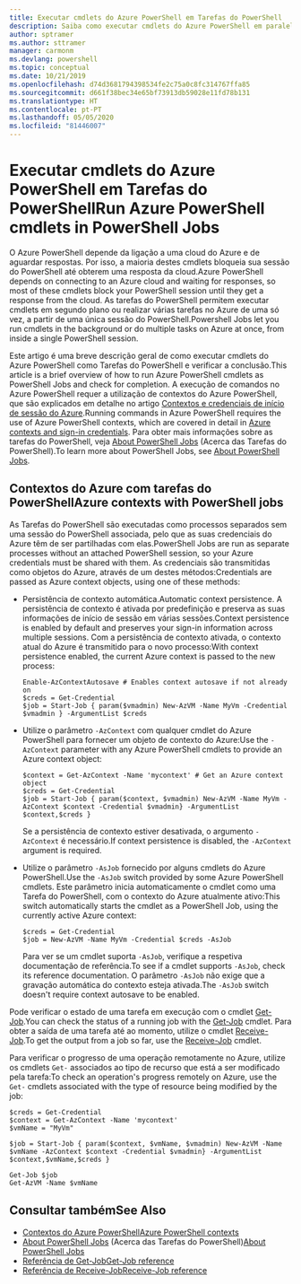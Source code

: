 ```yaml
---
title: Executar cmdlets do Azure PowerShell em Tarefas do PowerShell
description: Saiba como executar cmdlets do Azure PowerShell em paralelo ou como tarefas em segundo plano, com -AsJob e Start-Job.
author: sptramer
ms.author: sttramer
manager: carmonm
ms.devlang: powershell
ms.topic: conceptual
ms.date: 10/21/2019
ms.openlocfilehash: d74d3681794398534fe2c75a0c8fc314767ffa85
ms.sourcegitcommit: d661f38bec34e65bf73913db59028e11fd78b131
ms.translationtype: HT
ms.contentlocale: pt-PT
ms.lasthandoff: 05/05/2020
ms.locfileid: "81446007"
---
```

# <a name="run-azure-powershell-cmdlets-in-powershell-jobs"></a><span data-ttu-id="a621b-103">Executar cmdlets do Azure PowerShell em Tarefas do PowerShell</span><span class="sxs-lookup"><span data-stu-id="a621b-103">Run Azure PowerShell cmdlets in PowerShell Jobs</span></span>

<span data-ttu-id="a621b-104">O Azure PowerShell depende da ligação a uma cloud do Azure e de aguardar respostas. Por isso, a maioria destes cmdlets bloqueia sua sessão do PowerShell até obterem uma resposta da cloud.</span><span class="sxs-lookup"><span data-stu-id="a621b-104">Azure PowerShell depends on connecting to an Azure cloud and waiting for responses, so most of these cmdlets block your PowerShell session until they get a response from the cloud.</span></span>
<span data-ttu-id="a621b-105">As tarefas do PowerShell permitem executar cmdlets em segundo plano ou realizar várias tarefas no Azure de uma só vez, a partir de uma única sessão do PowerShell.</span><span class="sxs-lookup"><span data-stu-id="a621b-105">Powershell Jobs let you run cmdlets in the background or do multiple tasks on Azure at once, from inside a single PowerShell session.</span></span>

<span data-ttu-id="a621b-106">Este artigo é uma breve descrição geral de como executar cmdlets do Azure PowerShell como Tarefas do PowerShell e verificar a conclusão.</span><span class="sxs-lookup"><span data-stu-id="a621b-106">This article is a brief overview of how to run Azure PowerShell cmdlets as PowerShell Jobs and check for completion.</span></span> <span data-ttu-id="a621b-107">A execução de comandos no Azure PowerShell requer a utilização de contextos do Azure PowerShell, que são explicados em detalhe no artigo [Contextos e credenciais de início de sessão do Azure](context-persistence.md).</span><span class="sxs-lookup"><span data-stu-id="a621b-107">Running commands in Azure PowerShell requires the use of Azure PowerShell contexts, which are covered in detail in [Azure contexts and sign-in credentials](context-persistence.md).</span></span>
<span data-ttu-id="a621b-108">Para obter mais informações sobre as tarefas do PowerShell, veja [About PowerShell Jobs](/powershell/module/microsoft.powershell.core/about/about_jobs) (Acerca das Tarefas do PowerShell).</span><span class="sxs-lookup"><span data-stu-id="a621b-108">To learn more about PowerShell Jobs, see [About PowerShell Jobs](/powershell/module/microsoft.powershell.core/about/about_jobs).</span></span>

## <a name="azure-contexts-with-powershell-jobs"></a><span data-ttu-id="a621b-109">Contextos do Azure com tarefas do PowerShell</span><span class="sxs-lookup"><span data-stu-id="a621b-109">Azure contexts with PowerShell jobs</span></span>

<span data-ttu-id="a621b-110">As Tarefas do PowerShell são executadas como processos separados sem uma sessão do PowerShell associada, pelo que as suas credenciais do Azure têm de ser partilhadas com elas.</span><span class="sxs-lookup"><span data-stu-id="a621b-110">PowerShell Jobs are run as separate processes without an attached PowerShell session, so your Azure credentials must be shared with them.</span></span> <span data-ttu-id="a621b-111">As credenciais são transmitidas como objetos do Azure, através de um destes métodos:</span><span class="sxs-lookup"><span data-stu-id="a621b-111">Credentials are passed as Azure context objects, using one of these methods:</span></span>

* <span data-ttu-id="a621b-112">Persistência de contexto automática.</span><span class="sxs-lookup"><span data-stu-id="a621b-112">Automatic context persistence.</span></span> <span data-ttu-id="a621b-113">A persistência de contexto é ativada por predefinição e preserva as suas informações de início de sessão em várias sessões.</span><span class="sxs-lookup"><span data-stu-id="a621b-113">Context persistence is enabled by default and preserves your sign-in information across multiple sessions.</span></span> <span data-ttu-id="a621b-114">Com a persistência de contexto ativada, o contexto atual do Azure é transmitido para o novo processo:</span><span class="sxs-lookup"><span data-stu-id="a621b-114">With context persistence enabled, the current Azure context is passed to the new process:</span></span>

  ```azurepowershell-interactive
  Enable-AzContextAutosave # Enables context autosave if not already on
  $creds = Get-Credential
  $job = Start-Job { param($vmadmin) New-AzVM -Name MyVm -Credential $vmadmin } -ArgumentList $creds
  ```

* <span data-ttu-id="a621b-115">Utilize o parâmetro `-AzContext` com qualquer cmdlet do Azure PowerShell para fornecer um objeto de contexto do Azure:</span><span class="sxs-lookup"><span data-stu-id="a621b-115">Use the `-AzContext` parameter with any Azure PowerShell cmdlets to provide an Azure context object:</span></span>

  ```azurepowershell-interactive
  $context = Get-AzContext -Name 'mycontext' # Get an Azure context object
  $creds = Get-Credential
  $job = Start-Job { param($context, $vmadmin) New-AzVM -Name MyVm -AzContext $context -Credential $vmadmin} -ArgumentList $context,$creds }
  ```

  <span data-ttu-id="a621b-116">Se a persistência de contexto estiver desativada, o argumento `-AzContext` é necessário.</span><span class="sxs-lookup"><span data-stu-id="a621b-116">If context persistence is disabled, the `-AzContext` argument is required.</span></span>

* <span data-ttu-id="a621b-117">Utilize o parâmetro `-AsJob` fornecido por alguns cmdlets do Azure PowerShell.</span><span class="sxs-lookup"><span data-stu-id="a621b-117">Use the `-AsJob` switch provided by some Azure PowerShell cmdlets.</span></span> <span data-ttu-id="a621b-118">Este parâmetro inicia automaticamente o cmdlet como uma Tarefa do PowerShell, com o contexto do Azure atualmente ativo:</span><span class="sxs-lookup"><span data-stu-id="a621b-118">This switch automatically starts the cmdlet as a PowerShell Job, using the currently active Azure context:</span></span>

  ```azurepowershell-interactive
  $creds = Get-Credential
  $job = New-AzVM -Name MyVm -Credential $creds -AsJob
  ```

  <span data-ttu-id="a621b-119">Para ver se um cmdlet suporta `-AsJob`, verifique a respetiva documentação de referência.</span><span class="sxs-lookup"><span data-stu-id="a621b-119">To see if a cmdlet supports `-AsJob`, check its reference documentation.</span></span> <span data-ttu-id="a621b-120">O parâmetro `-AsJob` não exige que a gravação automática do contexto esteja ativada.</span><span class="sxs-lookup"><span data-stu-id="a621b-120">The `-AsJob` switch doesn't require context autosave to be enabled.</span></span>

<span data-ttu-id="a621b-121">Pode verificar o estado de uma tarefa em execução com o cmdlet [Get-Job](/powershell/module/microsoft.powershell.core/get-job).</span><span class="sxs-lookup"><span data-stu-id="a621b-121">You can check the status of a running job with the [Get-Job](/powershell/module/microsoft.powershell.core/get-job) cmdlet.</span></span> <span data-ttu-id="a621b-122">Para obter a saída de uma tarefa até ao momento, utilize o cmdlet [Receive-Job](/powershell/module/microsoft.powershell.core/receive-job).</span><span class="sxs-lookup"><span data-stu-id="a621b-122">To get the output from a job so far, use the [Receive-Job](/powershell/module/microsoft.powershell.core/receive-job) cmdlet.</span></span>

<span data-ttu-id="a621b-123">Para verificar o progresso de uma operação remotamente no Azure, utilize os cmdlets `Get-` associados ao tipo de recurso que está a ser modificado pela tarefa:</span><span class="sxs-lookup"><span data-stu-id="a621b-123">To check an operation's progress remotely on Azure, use the `Get-` cmdlets associated with the type of resource being modified by the job:</span></span>

```azurepowershell-interactive
$creds = Get-Credential
$context = Get-AzContext -Name 'mycontext'
$vmName = "MyVm"

$job = Start-Job { param($context, $vmName, $vmadmin) New-AzVM -Name $vmName -AzContext $context -Credential $vmadmin} -ArgumentList $context,$vmName,$creds }

Get-Job $job
Get-AzVM -Name $vmName
```

## <a name="see-also"></a><span data-ttu-id="a621b-124">Consultar também</span><span class="sxs-lookup"><span data-stu-id="a621b-124">See Also</span></span>

* [<span data-ttu-id="a621b-125">Contextos do Azure PowerShell</span><span class="sxs-lookup"><span data-stu-id="a621b-125">Azure PowerShell contexts</span></span>](context-persistence.md)
* <span data-ttu-id="a621b-126">[About PowerShell Jobs](/powershell/module/microsoft.powershell.core/about/about_jobs) (Acerca das Tarefas do PowerShell)</span><span class="sxs-lookup"><span data-stu-id="a621b-126">[About PowerShell Jobs](/powershell/module/microsoft.powershell.core/about/about_jobs)</span></span>
* [<span data-ttu-id="a621b-127">Referência de Get-Job</span><span class="sxs-lookup"><span data-stu-id="a621b-127">Get-Job reference</span></span>](/powershell/module/microsoft.powershell.core/get-job)
* [<span data-ttu-id="a621b-128">Referência de Receive-Job</span><span class="sxs-lookup"><span data-stu-id="a621b-128">Receive-Job reference</span></span>](/powershell/module/microsoft.powershell.core/receive-job)
